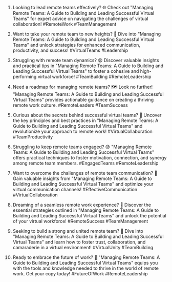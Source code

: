 1. Looking to lead remote teams effectively? 🌐 Check out "Managing Remote Teams: A Guide to Building and Leading Successful Virtual Teams" for expert advice on navigating the challenges of virtual collaboration! #RemoteWork #TeamManagement

2. Want to take your remote team to new heights? 🚀 Dive into "Managing Remote Teams: A Guide to Building and Leading Successful Virtual Teams" and unlock strategies for enhanced communication, productivity, and success! #VirtualTeams #Leadership

3. Struggling with remote team dynamics? 😫 Discover valuable insights and practical tips in "Managing Remote Teams: A Guide to Building and Leading Successful Virtual Teams" to foster a cohesive and high-performing virtual workforce! #TeamBuilding #RemoteLeadership

4. Need a roadmap for managing remote teams? 🗺️ Look no further! "Managing Remote Teams: A Guide to Building and Leading Successful Virtual Teams" provides actionable guidance on creating a thriving remote work culture. #RemoteLeaders #TeamSuccess

5. Curious about the secrets behind successful virtual teams? 🤔 Uncover the key principles and best practices in "Managing Remote Teams: A Guide to Building and Leading Successful Virtual Teams" and revolutionize your approach to remote work! #VirtualCollaboration #TeamProductivity

6. Struggling to keep remote teams engaged? 😓 "Managing Remote Teams: A Guide to Building and Leading Successful Virtual Teams" offers practical techniques to foster motivation, connection, and synergy among remote team members. #EngagedTeams #RemoteLeadership

7. Want to overcome the challenges of remote team communication? 💬 Gain valuable insights from "Managing Remote Teams: A Guide to Building and Leading Successful Virtual Teams" and optimize your virtual communication channels! #EffectiveCommunication #VirtualCollaboration

8. Dreaming of a seamless remote work experience? 💭 Discover the essential strategies outlined in "Managing Remote Teams: A Guide to Building and Leading Successful Virtual Teams" and unlock the potential of your virtual workforce! #RemoteSuccess #TeamManagement

9. Seeking to build a strong and united remote team? 👥 Dive into "Managing Remote Teams: A Guide to Building and Leading Successful Virtual Teams" and learn how to foster trust, collaboration, and camaraderie in a virtual environment! #VirtualUnity #TeamBuilding

10. Ready to embrace the future of work? 🌟 "Managing Remote Teams: A Guide to Building and Leading Successful Virtual Teams" equips you with the tools and knowledge needed to thrive in the world of remote work. Get your copy today! #FutureOfWork #RemoteLeadership

